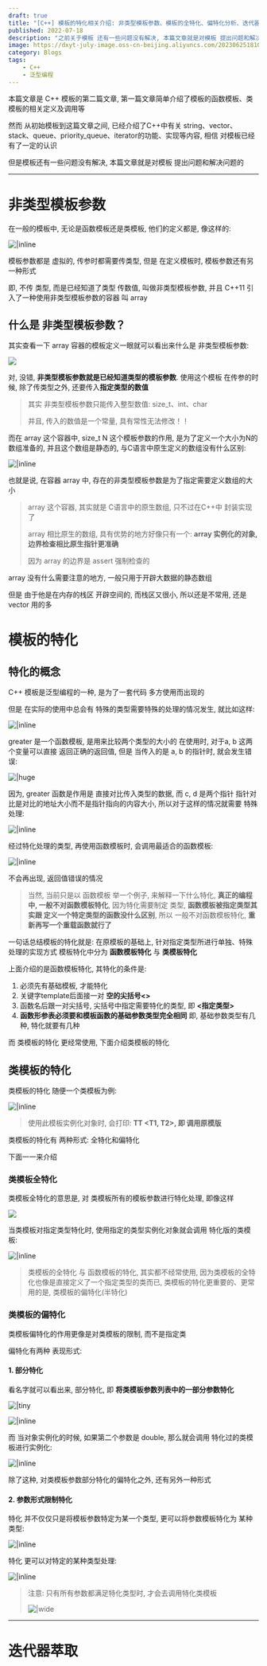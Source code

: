 ```yaml
---
draft: true
title: "[C++] 模板的特化相关介绍: 非类型模板参数、模板的全特化、偏特化分析、迭代器萃取分析..."
published: 2022-07-18
description: "之前关于模板 还有一些问题没有解决, 本篇文章就是对模板 提出问题和解决问题的"
image: https://dxyt-july-image.oss-cn-beijing.aliyuncs.com/202306251810793.webp
category: Blogs
tags:
    - C++
    - 泛型编程
---
```


本篇文章是 C++ 模板的第二篇文章, 第一篇文章简单介绍了模板的函数模板、类模板的相关定义及调用等

然而 从初始模板到这篇文章之间, 已经介绍了C++中有关 string、vector、stack、queue、priority_queue、iterator的功能、实现等内容, 相信 对模板已经有了一定的认识

但是模板还有一些问题没有解决, 本篇文章就是对模板 提出问题和解决问题的

---

# 非类型模板参数

在一般的模板中, 无论是函数模板还是类模板, 他们的定义都是, 像这样的:

![|inline](https://humid1ch.oss-cn-shanghai.aliyuncs.com/20250711182249228.webp)

模板参数都是 虚拟的, 传参时都需要传类型, 但是 在定义模板时, 模板参数还有另一种形式

即, 不传 类型, 而是已经知道了类型 传数值, 叫做非类型模板参数, 并且 C++11 引入了一种使用非类型模板参数的容器 叫 array

## 什么是 非类型模板参数？

其实查看一下 array 容器的模板定义一眼就可以看出来什么是 非类型模板参数:

![ ](https://humid1ch.oss-cn-shanghai.aliyuncs.com/20250711182251645.webp)

对, 没错, **非类型模板参数就是已经知道类型的模板参数**. 使用这个模板 在传参的时候, 除了传类型之外, 还要传入**指定类型的数值**

> 其实 非类型模板参数只能传入整型数值: size_t、int、char
>
> 并且, 传入的数值是一个常量, 具有常性无法修改！！

而在 array 这个容器中, size_t N 这个模板参数的作用, 是为了定义一个大小为N的数组准备的, 并且这个数组是静态的, 与C语言中原生定义的数组没有什么区别:

![|inline](https://humid1ch.oss-cn-shanghai.aliyuncs.com/20250711182253278.webp)

也就是说, 在容器 array 中, 存在的非类型模板参数是为了指定需要定义数组的大小

> array 这个容器, 其实就是 C语言中的原生数组, 只不过在C++中 封装实现了
>
> array 相比原生的数组, 具有优势的地方好像只有一个: **array 实例化的对象, 边界检查相比原生指针更准确**
>
> 因为 array 的边界是 assert 强制检查的

array 没有什么需要注意的地方, 一般只用于开辟大数据的静态数组

但是 由于他是在内存的栈区 开辟空间的, 而栈区又很小, 所以还是不常用, 还是 vector 用的多

# 模板的特化

## 特化的概念

C++ 模板是泛型编程的一种, 是为了一套代码 多方使用而出现的

但是 在实际的使用中总会有 特殊的类型需要特殊的处理的情况发生, 就比如这样:

![|inline](https://humid1ch.oss-cn-shanghai.aliyuncs.com/20250711182255627.webp)

greater 是一个函数模板, 是用来比较两个类型的大小的
在使用时, 对于a, b 这两个变量可以直接 返回正确的返回值, 但是 当传入的是 a, b 的指针时, 就会发生错误:

![|huge](https://humid1ch.oss-cn-shanghai.aliyuncs.com/20250711182257590.webp)

因为, greater 函数是作用是 直接对比传入类型的数据, 而 c, d 是两个指针 指针对比是对比的地址大小而不是指针指向的内容大小, 所以对于这样的情况就需要 特殊处理:

![|inline](https://humid1ch.oss-cn-shanghai.aliyuncs.com/20250711182259608.webp)

经过特化处理的类型, 再使用函数模板时, 会调用最适合的函数模板:

![|inline](https://humid1ch.oss-cn-shanghai.aliyuncs.com/20250711182301535.webp)

不会再出现, 返回值错误的情况

> 当然, 当前只是以 函数模板 举一个例子, 来解释一下什么特化, **真正的编程中, 一般不对函数模板特化**, 因为特化需要制定 类型, **函数模板被指定类型其实跟 定义一个特定类型的函数没什么区别**, 所以 一般不对函数模板特化, **重新再写一个重载函数就行了**

一句话总结模板的特化就是: 在原模板的基础上, 针对指定类型所进行单独、特殊处理的实现方式
模板特化中分为 **函数模板特化** 与 **类模板特化**

上面介绍的是函数模板特化, 其特化的条件是:

1. 必须先有基础模板, 才能特化
2. 关键字template后面接一对 **空的尖括号<>**
3. 函数名后跟一对尖括号, 尖括号中指定需要特化的类型, 即 **<指定类型>**
4. **函数形参表必须要和模板函数的基础参数类型完全相同**
    即, 基础参数类型有几种, 特化就要有几种

而 类模板的特化 更经常使用, 下面介绍类模板的特化

## 类模板的特化

类模板的特化 随便一个类模板为例:

![|inline](https://humid1ch.oss-cn-shanghai.aliyuncs.com/20250711182303845.webp)

> 使用此模板实例化对象时, 会打印:  **TT <T1, T2>,  即 调用原模版**

类模板的特化有 两种形式: 全特化和偏特化

下面一一来介绍

### 类模板全特化

类模板全特化的意思是, 对 类模板所有的模板参数进行特化处理, 即像这样

![](https://humid1ch.oss-cn-shanghai.aliyuncs.com/20250711182306043.webp)

当类模板对指定类型特化时, 使用指定的类型实例化对象就会调用 特化版的类模板:

![|inline](https://humid1ch.oss-cn-shanghai.aliyuncs.com/20250711182308256.webp)

> 类模板的全特化 与 函数模板的特化, 其实都不经常使用, 因为类模板的全特化也像是直接定义了一个指定类型的类而已, 类模板的特化更重要的、更常用的是, 类模板的偏特化(半特化)

### 类模板的偏特化

类模板偏特化的作用更像是对类模板的限制, 而不是指定类

偏特化有两种 表现形式:

#### 1. 部分特化

看名字就可以看出来, 部分特化, 即 **将类模板参数列表中的一部分参数特化**

![|tiny](https://humid1ch.oss-cn-shanghai.aliyuncs.com/20250711182311612.webp)

![|inline](https://humid1ch.oss-cn-shanghai.aliyuncs.com/20250711182313428.webp)

而 当对象实例化的时候, 如果第二个参数是 double, 那么就会调用 特化过的类模板进行实例化:

![|inline](https://humid1ch.oss-cn-shanghai.aliyuncs.com/20250711182315543.webp)

除了这种, 对类模板参数部分特化的偏特化之外, 还有另外一种形式

#### 2. 参数形式限制特化

特化 并不仅仅只是将模板参数特定为某一个类型, 更可以将参数模板特化为 某种类型:

![|inline](https://humid1ch.oss-cn-shanghai.aliyuncs.com/20250711182317429.webp)

特化 更可以对特定的某种类型处理:

![|inline](https://humid1ch.oss-cn-shanghai.aliyuncs.com/20250711182319421.webp)

> 注意: 只有所有参数都满足特化类型时, 才会去调用特化类模板
>
> ![|wide](https://humid1ch.oss-cn-shanghai.aliyuncs.com/20250711182321155.webp)



---

# 迭代器萃取
